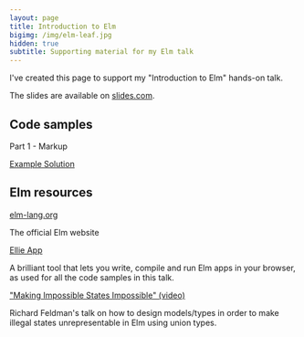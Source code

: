 ```yaml
---
layout: page
title: Introduction to Elm
bigimg: /img/elm-leaf.jpg
hidden: true
subtitle: Supporting material for my Elm talk
---
```


I've created this page to support my "Introduction to Elm" hands-on talk.

The slides are available on [slides.com](http://slides.com/morcs/introduction-to-elm).

## Code samples

Part 1 - Markup

[Example Solution](https://ellie-app.com/mwRph7znwa1/1)

## Elm resources

[elm-lang.org](http://elm-lang.org/)

The official Elm website

[Ellie App](https://ellie-app.com/)

A brilliant tool that lets you write, compile and run Elm apps in your browser, as used for all the code samples in this talk.

["Making Impossible States Impossible" (video)](https://www.youtube.com/watch?v=IcgmSRJHu_8)

Richard Feldman's talk on how to design models/types in order to make illegal states unrepresentable in Elm using union types.
